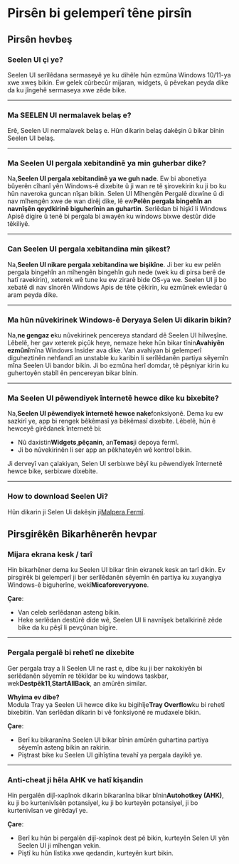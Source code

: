 # **Pirsên bi gelemperî têne pirsîn**

## **Pirsên hevbeş**

### **Seelen UI çi ye?**

Seelen UI serîlêdana sermaseyê ye ku dihêle hûn ezmûna Windows 10/11-ya xwe xweş bikin. Ew gelek cûrbecûr mijaran, widgets, û pêvekan peyda dike da ku jîngehê sermaseya xwe zêde bike.

***

### **Ma SEELEN UI nermalavek belaş e?**

Erê, Seelen UI nermalavek belaş e. Hûn dikarin belaş dakêşin û bikar bînin Seelen UI belaş.

***

### **Ma Seelen UI pergala xebitandinê ya min guherbar dike?**

Na,**Seelen UI pergala xebitandinê ya we guh nade**. Ew bi abonetiya bûyerên cîhanî yên Windows-ê dixebite û ji wan re tê şirovekirin ku ji bo ku hûn naveroka guncan nîşan bikin. Selen UI Mîhengên Pergalê dixwîne û di nav mîhengên xwe de wan dirêj dike, lê ew**Pelên pergala bingehîn an navnîşên qeydkirinê biguherînin an guhartin**. Serlêdan bi hişkî li Windows Apisê digire û tenê bi pergala bi awayên ku windows bixwe destûr dide têkiliyê.

***

### **Can Seelen UI pergala xebitandina min şikest?**

Na,**Seelen UI nikare pergala xebitandina we bişikîne**. Ji ber ku ew pelên pergala bingehîn an mîhengên bingehîn guh nede (wek ku di pirsa berê de hatî ravekirin), xeterek wê tune ku ew zirarê bide OS-ya we. Seelen UI ji bo xebatê di nav sînorên Windows Apis de tête çêkirin, ku ezmûnek ewledar û aram peyda dike.

***

### **Ma hûn nûvekirinek Windows-ê Deryaya Selen Ui dikarin bikin?**

Na,**ne gengaz e**ku nûvekirinek pencereya standard dê Seelen UI hilweşîne. Lêbelê, her gav xeterek piçûk heye, nemaze heke hûn bikar tînin**Avahiyên ezmûnî**mîna Windows Insider ava dike. Van avahiyan bi gelemperî diguheztinên nehfandî an unstable ku karibin li serîlêdanên partiya sêyemîn mîna Seelen Ui bandor bikin. Ji bo ezmûna herî domdar, tê pêşniyar kirin ku guhertoyên stabîl ên pencereyan bikar bînin.

***

### **Ma Seelen UI pêwendiyek înternetê hewce dike ku bixebite?**

Na,**Seelen UI pêwendiyek înternetê hewce nake**fonksiyonê. Dema ku ew sazkirî ye, app bi rengek bêkêmasî ya bêkêmasî dixebite. Lêbelê, hûn ê hewceyê girêdanek înternetê bi:

* Nû daxistin**Widgets**,**pêçanin**, an**Temas**ji depoya fermî.
* Ji bo nûvekirinên li ser app an pêkhateyên wê kontrol bikin.

Ji derveyî van çalakiyan, Selen UI serbixwe bêyî ku pêwendiyek înternetê hewce bike, serbixwe dixebite.

***

### **How to download Seelen Ui?**

Hûn dikarin ji Selen Ui dakêşin ji[Malpera Fermî](https://seelen.io).

## **Pirsgirêkên Bikarhênerên hevpar**

### **Mijara ekrana kesk / tarî**

Hin bikarhêner dema ku Seelen UI bikar tînin ekranek kesk an tarî dikin. Ev pirsgirêk bi gelemperî ji ber serîlêdanên sêyemîn ên partiya ku xuyangiya Windows-ê biguherîne, wekî**Micaforeveryyone**.

**Çare**:

* Van celeb serlêdanan asteng bikin.
* Heke serlêdan destûrê dide wê, Seelen UI li navnîşek betalkirinê zêde bike da ku pêşî li pevçûnan bigire.

***

### **Pergala pergalê bi rehetî ne dixebite**

Ger pergala tray a li Seelen UI ne rast e, dibe ku ji ber nakokiyên bi serlêdanên sêyemîn re têkildar be ku windows taskbar, wek**Destpêk11**,**StartAllBack**, an amûrên similar.

**Whyima ev dibe?**\
Modula Tray ya Seelen Ui hewce dike ku bigihîje**Tray Overflow**ku bi rehetî bixebitin. Van serlêdan dikarin bi vê fonksiyonê re mudaxele bikin.

**Çare**:

* Berî ku bikaranîna Seelen UI bikar bînin amûrên guhartina partiya sêyemîn asteng bikin an rakirin.
* Piştrast bike ku Seelen UI gihîştina tevahî ya pergala dayikê ye.

***

### **Anti-cheat ji hêla AHK ve hatî kişandin**

Hin pergalên dijî-xapînok dikarin bikaranîna bikar bînin**Autohotkey (AHK)**, ku ji bo kurtenivîsên potansiyel, ku ji bo kurteyên potansiyel, ji bo kurtenivîsan ve girêdayî ye.

**Çare**:

* Berî ku hûn bi pergalên dijî-xapînok dest pê bikin, kurteyên Selen UI yên Seelen UI ji mîhengan vekin.
* Piştî ku hûn lîstika xwe qedandin, kurteyên kurt bikin.

